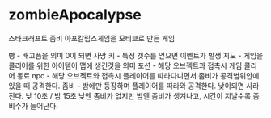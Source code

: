 # zombieApocalypse
스타크래프트 좀비 아포칼립스게임을 모티브로 만든 게임

빵 - 배고픔을 의미 0이 되면 사망
키 - 특정 갯수를 얻으면 이벤트가 발생
지도 - 게임을 클리어를 위한 아이템이 맵에 생긴것을 의미
포션 - 해당 오브젝트과 접촉시 게임 클리어
동료 npc - 해당 오브젝트와 접촉시 플레이어를 따라다니면서 좀비가 공격범위안에 있을 때 공격한다.
좀비 - 밤에만 등장하며 플레이어를 따라와 공격한다. 낮이되면 사라진다. 
낮 10초 / 밤 15초 낮엔 좀비가 없지만 밤엔 좀비가 생겨나고, 시간이 지날수록 좀비수가 늘어난다.
